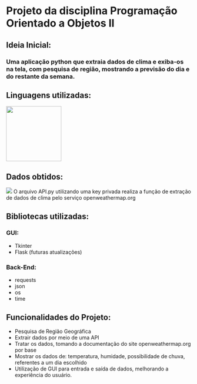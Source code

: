 # Projeto da disciplina Programação Orientado a Objetos II

## Ideia Inicial:

### Uma aplicação python que extraia dados de clima e exiba-os na tela, com pesquisa de região, mostrando a previsão do dia e do restante da semana. 

## Linguagens utilizadas:
<img src="https://github.com/mestre-dos-magos/weather-app/blob/0e0d01fe738bba5d6f662c9e59ad299cebf44deb/images/Python-logo-notext.svg.png" width="150" height="150" /> 

## Dados obtidos:
<img src="https://seeklogo.com/images/O/openweather-logo-3CE20F48B5-seeklogo.com.png" />
O arquivo API.py utilizando uma key privada realiza a função de extração de dados de clima pelo serviço openweathermap.org 

## Bibliotecas utilizadas:

### GUI:
* Tkinter
* Flask (futuras atualizações)

### Back-End:
* requests
* json
* os
* time

## Funcionalidades do Projeto:
* Pesquisa de Região Geográfica
* Extrair dados por meio de uma API
* Tratar os dados, tomando a documentação do site openweathermap.org por base
* Mostrar os dados de: temperatura, humidade, possibilidade de chuva, referentes a um dia escolhido 
* Utilização de GUI para entrada e saída de dados, melhorando a experiência do usuário. 
